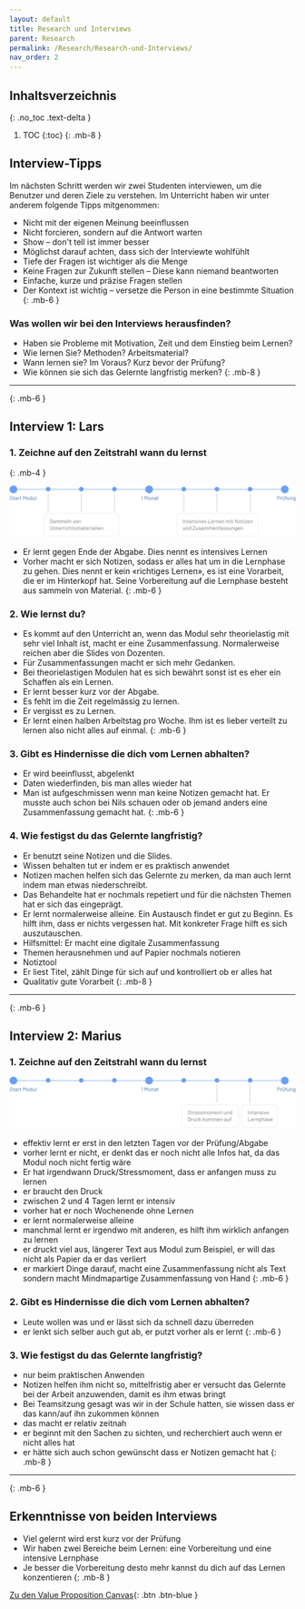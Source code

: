 ```yaml
---
layout: default
title: Research und Interviews
parent: Research
permalink: /Research/Research-und-Interviews/
nav_order: 2
---
```


## Inhaltsverzeichnis
{: .no_toc .text-delta }

1. TOC
{:toc}
{: .mb-8 }

## Interview-Tipps
Im nächsten Schritt werden wir zwei Studenten interviewen, um die Benutzer und deren Ziele zu verstehen. Im Unterricht haben wir unter anderem folgende Tipps mitgenommen:

* Nicht mit der eigenen Meinung beeinflussen
* Nicht forcieren, sondern auf die Antwort warten
* Show – don't tell ist immer besser
* Möglichst darauf achten, dass sich der Interviewte wohlfühlt
* Tiefe der Fragen ist wichtiger als die Menge
* Keine Fragen zur Zukunft stellen – Diese kann niemand beantworten
* Einfache, kurze und präzise Fragen stellen
* Der Kontext ist wichtig – versetze die Person in eine bestimmte Situation
{: .mb-6 }

### Was wollen wir bei den Interviews herausfinden?
* Haben sie Probleme mit Motivation, Zeit und dem Einstieg beim Lernen?
* Wie lernen Sie? Methoden? Arbeitsmaterial? 
* Wann lernen sie? Im Voraus? Kurz bevor der Prüfung?
* Wie können sie sich das Gelernte langfristig merken?
{: .mb-8 }

---
{: .mb-6 }

## Interview 1: Lars 

### 1. Zeichne auf den Zeitstrahl wann du lernst
{: .mb-4 }

![](https://github.com/matthiasmeierkoch/hcd-documentation/blob/gh-pages/images/zeitstrahl_lars.png?raw=true)

* Er lernt gegen Ende der Abgabe. Dies nennt es intensives Lernen
* Vorher macht er sich Notizen, sodass er alles hat um in die Lernphase zu gehen. Dies nennt er kein «richtiges Lernen», es ist eine Vorarbeit, die er im Hinterkopf hat. Seine Vorbereitung auf die Lernphase besteht aus sammeln von Material.
{: .mb-6 }

### 2. Wie lernst du?
* Es kommt auf den Unterricht an, wenn das Modul sehr theorielastig mit sehr viel Inhalt ist, macht er eine Zusammenfassung. Normalerweise reichen aber die Slides von Dozenten.
* Für Zusammenfassungen macht er sich mehr Gedanken.
* Bei theorielastigen Modulen hat es sich bewährt sonst ist es eher ein Schaffen als ein Lernen.
* Er lernt besser kurz vor der Abgabe.
* Es fehlt im die Zeit regelmässig zu lernen.
* Er vergisst es zu Lernen.
* Er lernt einen halben Arbeitstag pro Woche. Ihm ist es lieber verteilt zu lernen also nicht alles auf einmal.
{: .mb-6 }

### 3. Gibt es Hindernisse die dich vom Lernen abhalten?
* Er wird beeinflusst, abgelenkt
* Daten wiederfinden, bis man alles wieder hat
* Man ist aufgeschmissen wenn man keine Notizen gemacht hat. Er musste auch schon bei Nils schauen oder ob jemand anders eine Zusammenfassung gemacht hat.
{: .mb-6 }

### 4. Wie festigst du das Gelernte langfristig?
* Er benutzt seine Notizen und die Slides.  
* Wissen behalten tut er indem er es praktisch anwendet
* Notizen machen helfen sich das Gelernte zu merken, da man auch lernt indem man etwas niederschreibt.
* Das Behandelte hat er nochmals repetiert und für die nächsten Themen hat er sich das eingeprägt.
* Er lernt normalerweise alleine. Ein Austausch findet er gut zu Beginn. Es hilft ihm, dass er nichts vergessen hat. Mit konkreter Frage hilft es sich auszutauschen.
* Hilfsmittel: Er macht eine digitale Zusammenfassung
* Themen herausnehmen und auf Papier nochmals notieren
* Notiztool
* Er liest Titel, zählt Dinge für sich auf und kontrolliert ob er alles hat
* Qualitativ gute Vorarbeit
{: .mb-8 }

---
{: .mb-6 }

## Interview 2: Marius 

### 1. Zeichne auf den Zeitstrahl wann du lernst
![](https://github.com/matthiasmeierkoch/hcd-documentation/blob/gh-pages/images/zeitstrahl_marius.png?raw=true)

* effektiv lernt er erst in den letzten Tagen vor der Prüfung/Abgabe
* vorher lernt er nicht, er denkt das er noch nicht alle Infos hat, da das Modul noch nicht fertig wäre
* Er hat irgendwann Druck/Stressmoment, dass er anfangen muss zu lernen
* er braucht den Druck
* zwischen 2 und 4 Tagen lernt er intensiv
* vorher hat er noch Wochenende ohne Lernen
* er lernt normalerweise alleine
* manchmal lernt er irgendwo mit anderen, es hilft ihm wirklich anfangen zu lernen
* er druckt viel aus, längerer Text aus Modul zum Beispiel, er will das nicht als Papier da er das verliert 
* er markiert Dinge darauf, macht eine Zusammenfassung nicht als Text sondern macht Mindmapartige Zusammenfassung von Hand
{: .mb-6 }

### 2. Gibt es Hindernisse die dich vom Lernen abhalten?
* Leute wollen was und er lässt sich da schnell dazu überreden 
* er lenkt sich selber auch gut ab, er putzt vorher als er lernt
{: .mb-6 }

### 3. Wie festigst du das Gelernte langfristig?
* nur beim praktischen Anwenden
* Notizen helfen ihm nicht so, mittelfristig aber er versucht das Gelernte bei der Arbeit anzuwenden, damit es ihm etwas bringt
* Bei Teamsitzung gesagt was wir in der Schule hatten, sie wissen dass er das kann/auf ihn zukommen können
* das macht er relativ zeitnah
* er beginnt mit den Sachen zu sichten, und recherchiert auch wenn er nicht alles hat
* er hätte sich auch schon gewünscht dass er Notizen gemacht hat
{: .mb-8 }

---
{: .mb-6 }

## Erkenntnisse von beiden Interviews
* Viel gelernt wird erst kurz vor der Prüfung
* Wir haben zwei Bereiche beim Lernen: eine Vorbereitung und eine intensive Lernphase
* Je besser die Vorbereitung desto mehr kannst du dich auf das Lernen konzentieren
{: .mb-8 }


[Zu den Value Proposition Canvas](https://matthiasmeierkoch.github.io/hcd-documentation/Research/Value-Proposition-Canvas/){: .btn .btn-blue }
